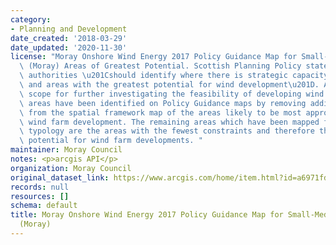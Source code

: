 ```yaml
---
category:
- Planning and Development
date_created: '2018-03-29'
date_updated: '2020-11-30'
license: "Moray Onshore Wind Energy 2017 Policy Guidance Map for Small-Medium Typologies\
  \ (Moray) Areas of Greatest Potential. Scottish Planning Policy states that planning\
  \ authorities \u201Cshould identify where there is strategic capacity for wind farms,\
  \ and areas with the greatest potential for wind development\u201D. Areas of greatest\
  \ scope for further investigating the feasibility of developing wind farms. These\
  \ areas have been identified on Policy Guidance maps by removing additional constraints\
  \ from the spatial framework map of the areas likely to be most appropriate for\
  \ wind farm development. The remaining areas which have been mapped for each development\
  \ typology are the areas with the fewest constraints and therefore the greatest\
  \ potential for wind farm developments. "
maintainer: Moray Council
notes: <p>arcgis API</p>
organization: Moray Council
original_dataset_link: https://www.arcgis.com/home/item.html?id=a6971fd8b58d491a86b53fe49ef8dda2
records: null
resources: []
schema: default
title: Moray Onshore Wind Energy 2017 Policy Guidance Map for Small-Medium Typologies
  (Moray)
---
```

